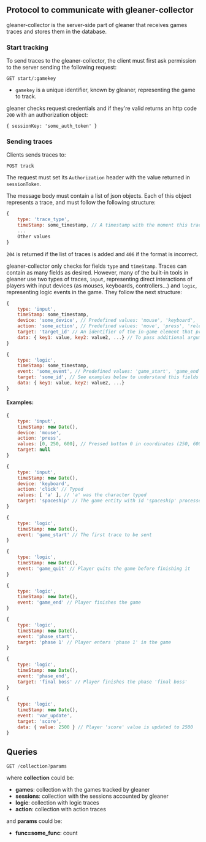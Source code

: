 ## Protocol to communicate with gleaner-collector

gleaner-collector is the server-side part of gleaner that receives games traces and stores them in the database.

### Start tracking

To send traces to the gleaner-collector, the client must first ask permission to the server sending the following request:

`GET start/:gamekey`

 - `gamekey` is a unique identifier, known by gleaner, representing the game to track.

gleaner checks request credentials and if they're valid returns an http code `200` with an authorization object:

`{ sessionKey: 'some_auth_token' }`

### Sending traces

Clients sends traces to:

`POST track`

The request must set its `Authorization` header with the value returned in `sessionToken`.

The message body must contain a list of json objects. Each of this object represents a trace, and must follow the following structure:

```javascript
{
	type: 'trace_type',
	timeStamp: some_timestamp, // A timestamp with the moment this trace was generated
	...
	Other values
}
```
`204` is returned if the list of traces is added and `406` if the format is incorrect.

gleaner-collector only checks for fields `type` and `timeStamp`. Traces can contain as many fields as desired. However, many of the built-in tools in gleaner use two types of traces, `input`, representing direct interactions of players with input devices (as mouses, keyboards, controllers...) and `logic`, representing logic events in the game. They follow the next structure:

```javascript
{
	type: 'input',
	timeStamp: some_timestamp,
	device: 'some_device', // Predefined values: 'mouse', 'keyboard', 'screen'
	action: 'some_action', // Predefined values: 'move', 'press', 'release', 'click', 'drag'
	target: 'target_id' // An identifier of the in-game element that processed the input event, if any
	data: { key1: value, key2: value2, ...} // To pass additional arguments. A 'mouse' input would contain a x and y coordinates and the button
}
```

```javascript
{
	type: 'logic',
	timeStamp: some_timestamp,
	event: 'some_event', // Predefined values: 'game_start', 'game_end', 'game_quit', 'phase_start', 'phase_end', 'var_update'
	target: 'some_id', // See examples below to understand this fields
	data: { key1: value, key2: value2, ...}
}
```

#### Examples:

```javascript
{
	type: 'input',
	timeStamp: new Date(),
	device: 'mouse',
	action: 'press',
	values: [0, 250, 600], // Pressed button 0 in coordinates (250, 600)
	target: null
}
```

```javascript
{
	type: 'input',
	timeStamp: new Date(),
	device: 'keyboard',
	action: 'click' // Typed
	values: [ 'a' ], // 'a' was the character typed
	target: 'spaceship' // The game entity with id 'spaceship' processed this input
}
```

```javascript
{
	type: 'logic',
	timeStamp: new Date(),
	event: 'game_start' // The first trace to be sent
}
```

```javascript
{
	type: 'logic',
	timeStamp: new Date(),
	event: 'game_quit' // Player quits the game before finishing it
}
```

```javascript
{
	type: 'logic',
	timeStamp: new Date(),
	event: 'game_end' // Player finishes the game
}
```

```javascript
{
	type: 'logic',
	timeStamp: new Date(),
	event: 'phase_start',
	target: 'phase 1' // Player enters 'phase 1' in the game
}
```

```javascript
{
	type: 'logic',
	timeStamp: new Date(),
	event: 'phase_end',
	target: 'final boss' // Player finishes the phase 'final boss'
}
```

```javascript
{
	type: 'logic',
	timeStamp: new Date(),
	event: 'var_update',
	target: 'score',
	data: { value: 2500 } // Player 'score' value is updated to 2500
}
```

## Queries

```javascript
GET /collection?params
```
where __collection__ could be:

* **games**: collection with the games tracked by gleaner
* **sessions**: collection with the sessions accounted by gleaner
* **logic**: collection with logic traces
* **action**: collection with action traces

and __params__ could be:
* **func=some_func**: count